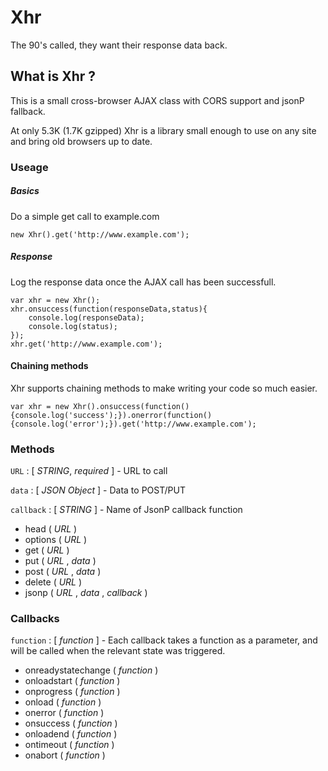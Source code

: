 # Xhr

The 90's called, they want their response data back.

## What is Xhr ?

This is a small cross-browser AJAX class with CORS support and jsonP fallback.

At only 5.3K (1.7K gzipped) Xhr is a library small enough to use on any site and bring old browsers up to date.

### Useage 

##### Basics
Do a simple get call to example.com

	new Xhr().get('http://www.example.com');
	
##### Response	
Log the response data once the AJAX call has been successfull.

	var xhr = new Xhr();
	xhr.onsuccess(function(responseData,status){
		console.log(responseData);
		console.log(status);
	});
	xhr.get('http://www.example.com');
	
#### Chaining methods
Xhr supports chaining methods to make writing your code so much easier.
	
	var xhr = new Xhr().onsuccess(function(){console.log('success');}).onerror(function(){console.log('error');}).get('http://www.example.com');
	
### Methods
`URL` : [ _STRING_, _required_ ] - URL to call

`data` : [ _JSON_ _Object_ ] - Data to POST/PUT

`callback` : [ _STRING_ ] - Name of JsonP callback function

- head ( _URL_ )
- options ( _URL_ )
- get ( _URL_ )
- put ( _URL_ , _data_ )
- post ( _URL_ , _data_ )
- delete ( _URL_ )
- jsonp ( _URL_ , _data_ , _callback_  )

### Callbacks

`function` : [ _function_ ] - Each callback takes a function as a parameter, and will be called when the relevant state was triggered.

 - onreadystatechange ( _function_ )
 - onloadstart ( _function_ )
 - onprogress ( _function_ )
 - onload ( _function_ )
 - onerror ( _function_ )
 - onsuccess ( _function_ )
 - onloadend ( _function_ )
 - ontimeout ( _function_ )
 - onabort ( _function_ )